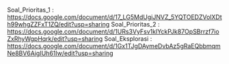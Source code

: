 Soal_Prioritas_1 : https://docs.google.com/document/d/17_LG5MdUgiJNVZ_5YQTOEDZVolXDth99whgZZFxT1ZQ/edit?usp=sharing
Soal_Prioritas_2 : https://docs.google.com/document/d/1URs3VyFsv1klYckPJk87OpSBrrzf7ioZxRhyWgpHqrk/edit?usp=sharing
Soal_Eksplorasi : https://docs.google.com/document/d/1Gx1TJgDAymeDvbAz5gRaEQbbmqmNe8BV6AigIUh61Iw/edit?usp=sharing

